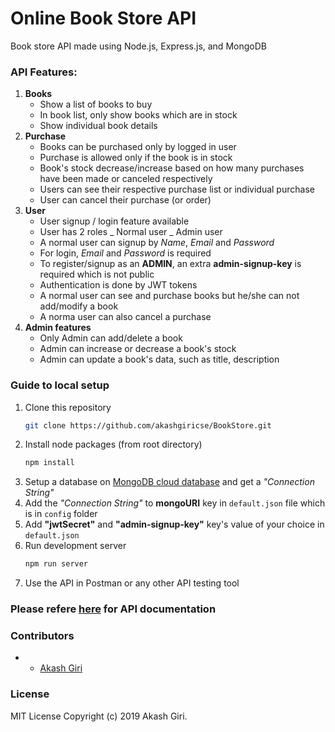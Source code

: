 # Online Book Store API

Book store API made using Node.js, Express.js, and MongoDB

### API Features:

1. **Books**
   - Show a list of books to buy
   - In book list, only show books which are in stock
   - Show individual book details
2. **Purchase**
   - Books can be purchased only by logged in user
   - Purchase is allowed only if the book is in stock
   - Book's stock decrease/increase based on how many purchases have been made or canceled respectively
   - Users can see their respective purchase list or individual purchase
   - User can cancel their purchase (or order)
3. **User**
   - User signup / login feature available
   - User has 2 roles
     _ Normal user
     _ Admin user
   - A normal user can signup by _Name_, _Email_ and _Password_
   - For login, _Email_ and _Password_ is required
   - To register/signup as an **ADMIN**, an extra **admin-signup-key** is required which is not public
   - Authentication is done by JWT tokens
   - A normal user can see and purchase books but he/she can not add/modify a book
   - A norma user can also cancel a purchase
4. **Admin features**
   - Only Admin can add/delete a book
   - Admin can increase or decrease a book's stock
   - Admin can update a book's data, such as title, description

### Guide to local setup

1. Clone this repository
   ```bash
   git clone https://github.com/akashgiricse/BookStore.git
   ```
2. Install node packages (from root directory)
   ```bash
   npm install
   ```
3. Setup a database on [MongoDB cloud database](https://www.mongodb.com/cloud) and get a _"Connection String"_
4. Add the _"Connection String"_ to **mongoURI** key in `default.json` file which is in `config` folder
5. Add **"jwtSecret"** and **"admin-signup-key"** key's value of your choice in `default.json`
6. Run development server
   ```bash
   npm run server
   ```
7. Use the API in Postman or any other API testing tool

### Please refere [here](https://www.google.com) for API documentation

### Contributors

- - [Akash Giri](https://github.com/akashgiricse)

### License

MIT License
Copyright (c) 2019 Akash Giri.
